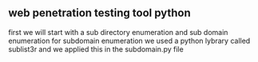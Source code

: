## web penetration testing tool python
first we will start with a sub directory enumeration and sub domain enumeration 
for subdomain enumeration we used a python lybrary called sublist3r and we applied this in the subdomain.py file  